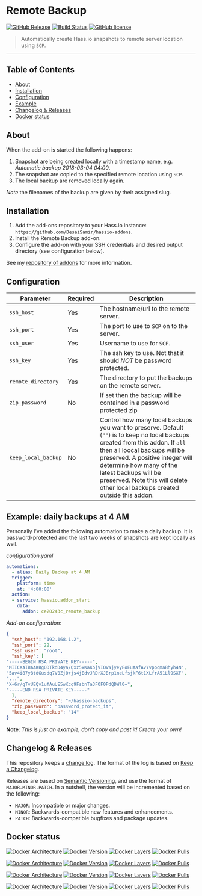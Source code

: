 
# Remote Backup

[![GitHub Release][releases-shield]][releases]
[![Build Status][travis-build-shield]][travis-build]
[![GitHub license][license-shield]](LICENSE.md)

> Automatically create Hass.io snapshots to remote server location using `SCP`.

<hr>

## Table of Contents

* [About](#about)
* [Installation](#installation)
* [Configuration](#configuration)
* [Example](#example)
* [Changelog & Releases](#changelog)
* [Docker status](#docker)

## <a name='about'></a>About

When the add-on is started the following happens:
1. Snapshot are being created locally with a timestamp name, e.g.
*Automatic backup 2018-03-04 04:00*.
1. The snapshot are copied to the specified remote location using `SCP`.
1. The local backup are removed locally again.

_Note_ the filenames of the backup are given by their assigned slug.

## <a name='installation'></a>Installation

1. Add the add-ons repository to your Hass.io instance: `https://github.com/DesaiSamir/hassio-addons`.
1. Install the Remote Backup add-on.
1. Configure the add-on with your SSH credentials and desired output directory
(see configuration below).

See my [repository of addons][hassio-addons] for more information.

## <a name='configuration'></a>Configuration

|Parameter|Required|Description|
|---------|--------|-----------|
|`ssh_host`|Yes|The hostname/url to the remote server.|
|`ssh_port`|Yes|The port to use to `SCP` on to the server.|
|`ssh_user`|Yes|Username to use for `SCP`.|
|`ssh_key`|Yes|The ssh key to use. Not that it should *NOT* be password protected.|
|`remote_directory`|Yes|The directory to put the backups on the remote server.|
|`zip_password`|No|If set then the backup will be contained in a password protected zip|
|`keep_local_backup`|No|Control how many local backups you want to preserve. Default (`""`) is to keep no local backups created from this addon. If `all` then all loocal backups will be preserved. A positive integer will determine how many of the latest backups will be preserved. Note this will delete other local backups created outside this addon.

## <a name='example'></a>Example: daily backups at 4 AM

Personally I've added the following automation to make a daily backup. It is password-protected and the last two weeks of snapshots are kept locally as well.

_configuration.yaml_
```yaml
automations:
  - alias: Daily Backup at 4 AM
  trigger:
    platform: time
    at: '4:00:00'
  action:
  - service: hassio.addon_start
    data:
      addon: ce20243c_remote_backup
```

_Add-on configuration_:
```json
{
  "ssh_host": "192.168.1.2",
  "ssh_port": 22,
  "ssh_user": "root",
  "ssh_key": [
"-----BEGIN RSA PRIVATE KEY-----",
"MIICXAIBAAKBgQDTkdD4ya/Qxz5xKaKojVIOVWjyeyEoEuAafAvYvppqmaBhyh4N",
"5av4i87y8tdGusdq7V0Zj0+js4jEdvJRDrXJBrp1neLfsjkF6t1XLfrA51Ll9SXF",
"...",
"X+6r/gTvUEQv1ufAuUE5wKcq9FsbnTa3FOF0PdQDWl0=",
"-----END RSA PRIVATE KEY-----"
  ],
  "remote_directory": "~/hassio-backups",
  "zip_password": "password_protect_it",
  "keep_local_backup": "14"
}
```

**Note**: _This is just an example, don't copy and past it! Create your own!_

## <a name='changelog'></a>Changelog & Releases

This repository keeps a [change log](CHANGELOG.md). The format of the log
is based on [Keep a Changelog][keepchangelog].

Releases are based on [Semantic Versioning][semver], and use the format
of ``MAJOR.MINOR.PATCH``. In a nutshell, the version will be incremented
based on the following:

- ``MAJOR``: Incompatible or major changes.
- ``MINOR``: Backwards-compatible new features and enhancements.
- ``PATCH``: Backwards-compatible bugfixes and package updates.


## <a name='docker'></a>Docker status

[![Docker Architecture][armhf-arch-shield]][armhf-dockerhub]
[![Docker Version][armhf-version-shield]][armhf-microbadger]
[![Docker Layers][armhf-layers-shield]][armhf-microbadger]
[![Docker Pulls][armhf-pulls-shield]][armhf-dockerhub]

[![Docker Architecture][aarch64-arch-shield]][aarch64-dockerhub]
[![Docker Version][aarch64-version-shield]][aarch64-microbadger]
[![Docker Layers][aarch64-layers-shield]][aarch64-microbadger]
[![Docker Pulls][aarch64-pulls-shield]][aarch64-dockerhub]

[![Docker Architecture][amd64-arch-shield]][amd64-dockerhub]
[![Docker Version][amd64-version-shield]][amd64-microbadger]
[![Docker Layers][amd64-layers-shield]][amd64-microbadger]
[![Docker Pulls][amd64-pulls-shield]][amd64-dockerhub]

[![Docker Architecture][i386-arch-shield]][i386-dockerhub]
[![Docker Version][i386-version-shield]][i386-microbadger]
[![Docker Layers][i386-layers-shield]][i386-microbadger]
[![Docker Pulls][i386-pulls-shield]][i386-dockerhub]


[aarch64-arch-shield]: https://img.shields.io/badge/architecture-aarch64-blue.svg
[aarch64-dockerhub]: https://hub.docker.com/r/fixated/remote-backup-aarch64
[aarch64-layers-shield]: https://images.microbadger.com/badges/image/fixated/remote-backup-aarch64.svg
[aarch64-microbadger]: https://microbadger.com/images/fixated/remote-backup-aarch64
[aarch64-pulls-shield]: https://img.shields.io/docker/pulls/fixated/remote-backup-aarch64.svg
[aarch64-version-shield]: https://images.microbadger.com/badges/version/fixated/remote-backup-aarch64.svg
[amd64-arch-shield]: https://img.shields.io/badge/architecture-amd64-blue.svg
[amd64-dockerhub]: https://hub.docker.com/r/fixated/remote-backup-amd64
[amd64-layers-shield]: https://images.microbadger.com/badges/image/fixated/remote-backup-amd64.svg
[amd64-microbadger]: https://microbadger.com/images/fixated/remote-backup-amd64
[amd64-pulls-shield]: https://img.shields.io/docker/pulls/fixated/remote-backup-amd64.svg
[amd64-version-shield]: https://images.microbadger.com/badges/version/fixated/remote-backup-amd64.svg
[armhf-arch-shield]: https://img.shields.io/badge/architecture-armhf-blue.svg
[armhf-dockerhub]: https://hub.docker.com/r/fixated/remote-backup-armhf
[armhf-layers-shield]: https://images.microbadger.com/badges/image/fixated/remote-backup-armhf.svg
[armhf-microbadger]: https://microbadger.com/images/fixated/remote-backup-armhf
[armhf-pulls-shield]: https://img.shields.io/docker/pulls/fixated/remote-backup-armhf.svg
[armhf-version-shield]: https://images.microbadger.com/badges/version/fixated/remote-backup-armhf.svg
[i386-arch-shield]: https://img.shields.io/badge/architecture-i386-blue.svg
[i386-dockerhub]: https://hub.docker.com/r/fixated/remote-backup-i386
[i386-layers-shield]: https://images.microbadger.com/badges/image/fixated/remote-backup-i386.svg
[i386-microbadger]: https://microbadger.com/images/fixated/remote-backup-i386
[i386-pulls-shield]: https://img.shields.io/docker/pulls/fixated/remote-backup-i386.svg
[i386-version-shield]: https://images.microbadger.com/badges/version/fixated/remote-backup-i386.svg

[license-shield]: https://img.shields.io/github/license/DesaiSamir/my-remote-backup.svg
[releases]: https://github.com/DesaiSamir/my-remote-backup/releases
[releases-shield]: https://img.shields.io/github/release/DesaiSamir/my-remote-backup.svg
[travis-build]: https://travis-ci.org/DesaiSamir/my-remote-backup
[travis-build-shield]: https://travis-ci.org/DesaiSamir/my-remote-backup.svg?branch=master

[keepchangelog]: http://keepachangelog.com/en/1.0.0/
[semver]: http://semver.org/spec/v2.0.0.html

[hassio-addons]: https://github.com/DesaiSamir/hassio-addons

